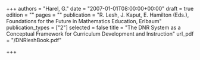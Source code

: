 +++
authors = "Harel, G."
date = "2007-01-01T08:00:00+00:00"
draft = true
edition = ""
pages = ""
publication = "R. Lesh, J. Kaput, E. Hamilton (Eds.), Foundations for the Future in Mathematics Education, Erlbaum"
publication_types = ["2"]
selected = false
title = "The DNR System as a Conceptual Framework for Curriculum Development and Instruction"
url_pdf = "/DNRleshBook.pdf"

+++
